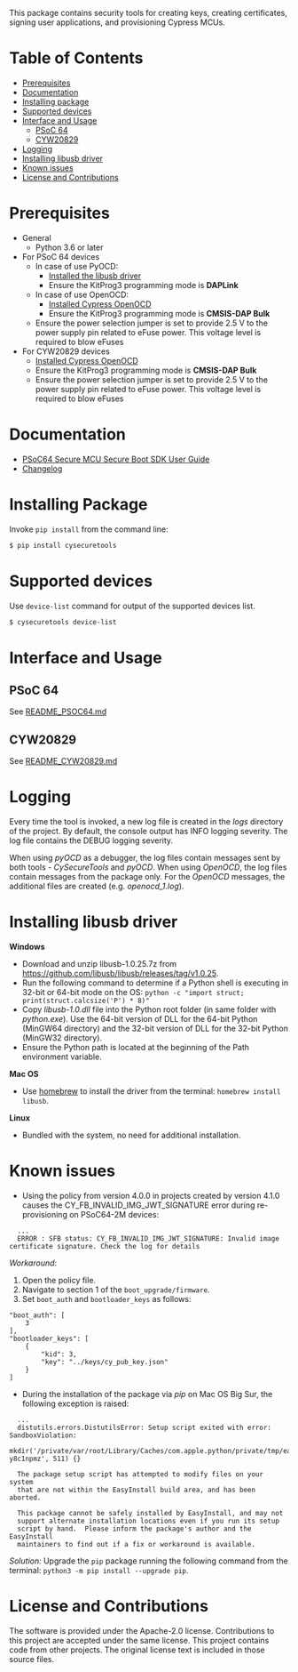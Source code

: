 This package contains security tools for creating keys, creating certificates, signing user applications, and provisioning Cypress MCUs.

# Table of Contents
- [Prerequisites](#prerequisites)
- [Documentation](#documentation)
- [Installing package](#installing-package)
- [Supported devices](#supported-devices)
- [Interface and Usage](#interface-and-usage)
    - [PSoC 64](#psoc-64)
    - [CYW20829](#cyw20829)
- [Logging](#logging)
- [Installing libusb driver](#installing-libusb-driver)
- [Known issues](#known-issues)
- [License and Contributions](#license-and-contributions)

# Prerequisites
* General
  * Python 3.6 or later
* For PSoC 64 devices
  * In case of use PyOCD:
    * [Installed the libusb driver](#installing-libusb-driver) 
    * Ensure the KitProg3 programming mode is **DAPLink**
  * In case of use OpenOCD:
    * [Installed Cypress OpenOCD](https://github.com/cypresssemiconductorco/openocd/releases)
    * Ensure the KitProg3 programming mode is **CMSIS-DAP Bulk**
  * Ensure the power selection jumper is set to provide 2.5 V to the power supply pin related to eFuse power. This voltage level is required to blow eFuses
* For CYW20829 devices
  * [Installed Cypress OpenOCD](https://github.com/cypresssemiconductorco/openocd/releases)
  * Ensure the KitProg3 programming mode is **CMSIS-DAP Bulk**
  * Ensure the power selection jumper is set to provide 2.5 V to the power supply pin related to eFuse power. This voltage level is required to blow eFuses


# Documentation
* [PSoC64 Secure MCU Secure Boot SDK User Guide](https://www.cypress.com/documentation/software-and-drivers/psoc-64-secure-mcu-secure-boot-sdk-user-guide)
* [Changelog](CHANGELOG.md)

# Installing Package
Invoke `pip install` from the command line:
```bash
$ pip install cysecuretools
```


# Supported devices
Use `device-list` command for output of the supported devices list.
```bash
$ cysecuretools device-list
```


# Interface and Usage
## PSoC 64
See [README_PSOC64.md](docs/README_PSOC64.md)
## CYW20829
See [README_CYW20829.md](docs/README_CYW20829.md)


# Logging
Every time the tool is invoked, a new log file is created in the _logs_ directory of the project. By default, the console output has INFO logging severity. The log file contains the DEBUG logging severity.

When using _pyOCD_ as a debugger, the log files contain messages sent by both tools - _CySecureTools_ and _pyOCD_. When using _OpenOCD_, the log files contain messages from the package only. For the _OpenOCD_ messages, the additional files are created (e.g. _openocd_1.log_).


# Installing libusb driver

**Windows**
  - Download and unzip libusb-1.0.25.7z from https://github.com/libusb/libusb/releases/tag/v1.0.25.
  - Run the following command to determine if a Python shell is executing in 32-bit or 64-bit mode on the OS: `python -c "import struct; print(struct.calcsize('P') * 8)"`
  - Copy *libusb-1.0.dll* file into the Python root folder (in same folder with *python.exe*). Use the 64-bit version of DLL for the 64-bit Python (MinGW64 directory) and the 32-bit version of DLL for the 32-bit Python (MinGW32 directory).
  - Ensure the Python path is located at the beginning of the Path environment variable.

**Mac OS**
  - Use [homebrew](https://brew.sh/) to install the driver from the terminal: `homebrew install libusb`.

**Linux**
  - Bundled with the system, no need for additional installation.


# Known issues
- Using the policy from version 4.0.0 in projects created by version 4.1.0 causes the CY_FB_INVALID_IMG_JWT_SIGNATURE error during re-provisioning on PSoC64-2M devices:
```
  ...
  ERROR : SFB status: CY_FB_INVALID_IMG_JWT_SIGNATURE: Invalid image certificate signature. Check the log for details
```
_Workaround_:
1. Open the policy file. 
2. Navigate to section 1 of the `boot_upgrade/firmware`. 
3. Set `boot_auth` and `bootloader_keys` as follows:
```
"boot_auth": [
    3
],
"bootloader_keys": [
    {
        "kid": 3,
        "key": "../keys/cy_pub_key.json"
    }
]
```
- During the installation of the package via _pip_ on Mac OS Big Sur, the following exception is raised:
```
  ...
  distutils.errors.DistutilsError: Setup script exited with error: SandboxViolation:
  mkdir('/private/var/root/Library/Caches/com.apple.python/private/tmp/easy_install-y8c1npmz', 511) {}

  The package setup script has attempted to modify files on your system
  that are not within the EasyInstall build area, and has been aborted.

  This package cannot be safely installed by EasyInstall, and may not
  support alternate installation locations even if you run its setup
  script by hand.  Please inform the package's author and the EasyInstall
  maintainers to find out if a fix or workaround is available.
```
_Solution:_ Upgrade the `pip` package running the following command from the terminal: `python3 -m pip install --upgrade pip`.

# License and Contributions
The software is provided under the Apache-2.0 license. Contributions to this project are accepted under the same license.
This project contains code from other projects. The original license text is included in those source files.
